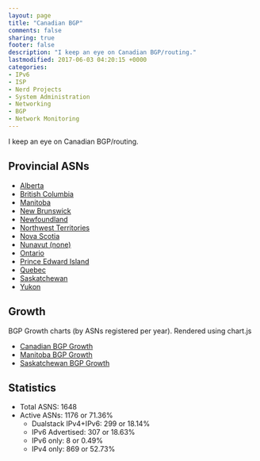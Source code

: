 ```yaml
---
layout: page
title: "Canadian BGP"
comments: false
sharing: true
footer: false
description: "I keep an eye on Canadian BGP/routing."
lastmodified: 2017-06-03 04:20:15 +0000
categories:
- IPv6
- ISP
- Nerd Projects
- System Administration
- Networking
- BGP
- Network Monitoring
---
```

I keep an eye on Canadian BGP/routing.

## Provincial ASNs

* [Alberta](/bgp/ab/)
* [British Columbia](/bgp/bc/)
* [Manitoba](/bgp/mb/)
* [New Brunswick](/bgp/nb/)
* [Newfoundland](/bgp/nl/)
* [Northwest Territories](/bgp/nt/)
* [Nova Scotia](/bgp/ns/)
* [Nunavut (none)](/bgp/nu/)
* [Ontario](/bgp/on/)
* [Prince Edward Island](/bgp/pe/)
* [Quebec](/bgp/qc/)
* [Saskatchewan](/bgp/sk/)
* [Yukon](/bgp/yt/)

## Growth

BGP Growth charts (by ASNs registered per year).
Rendered using chart.js

* [Canadian BGP Growth](/bgp/asns/)
* [Manitoba BGP Growth](/bgp/mb/asns/)
* [Saskatchewan BGP Growth](/bgp/sk/asns/)

## Statistics

* Total ASNS: 1648
* Active ASNs: 1176 or 71.36%
  * Dualstack IPv4+IPv6: 299 or 18.14%
  * IPv6 Advertised: 307 or 18.63%
  * IPv6 only: 8 or 0.49%
  * IPv4 only: 869 or 52.73%

